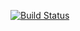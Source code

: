 [![Build Status](https://ci.decryptology.net/api/badges/decryp7/guard-dotnet/status.svg)](https://ci.decryptology.net/decryp7/guard-dotnet)